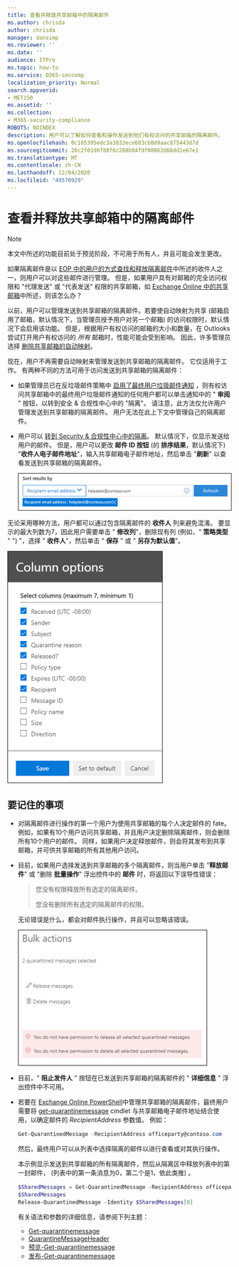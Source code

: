 ```yaml
---
title: 查看并释放共享邮箱中的隔离邮件
ms.author: chrisda
author: chrisda
manager: dansimp
ms.reviewer: ''
ms.date: ''
audience: ITPro
ms.topic: how-to
ms.service: O365-seccomp
localization_priority: Normal
search.appverid:
- MET150
ms.assetid: ''
ms.collection:
- M365-security-compliance
ROBOTS: NOINDEX
description: 用户可以了解如何查看和操作发送到他们有权访问的共享邮箱的隔离邮件。
ms.openlocfilehash: 0c165395edc3a3032ece603cb8d9aac875443d7d
ms.sourcegitcommit: 26c2f01d6f88f6c288b04f9f08062d68dd1e67e1
ms.translationtype: MT
ms.contentlocale: zh-CN
ms.lasthandoff: 12/04/2020
ms.locfileid: "49570929"
---
```

# <a name="view-and-release-quarantined-messages-from-shared-mailboxes"></a>查看并释放共享邮箱中的隔离邮件

> [!NOTE]
> 本文中所述的功能目前处于预览阶段，不可用于所有人，并且可能会发生更改。

如果隔离邮件是以 [EOP 中的用户的方式查找和释放隔离邮件](find-and-release-quarantined-messages-as-a-user.md)中所述的收件人之一，则用户可以对这些邮件进行管理。 但是，如果用户具有对邮箱的完全访问权限和 "代理发送" 或 "代表发送" 权限的共享邮箱，如 [Exchange Online 中的共享邮箱](https://docs.microsoft.com/exchange/collaboration-exo/shared-mailboxes)中所述，则该怎么办？

以前，用户可以管理发送到共享邮箱的隔离邮件。若要使自动映射为共享 (邮箱启用了邮箱，默认情况下，当管理员授予用户对另一个邮箱) 的访问权限时，默认情况下会启用该功能。 但是，根据用户有权访问的邮箱的大小和数量，在 Outlooks 尝试打开用户有权访问的 *所有* 邮箱时，性能可能会受到影响。 因此，许多管理员选择 [删除共享邮箱的自动映射](https://docs.microsoft.com/outlook/troubleshoot/profiles-and-accounts/remove-automapping-for-shared-mailbox)。

现在，用户不再需要自动映射来管理发送到共享邮箱的隔离邮件。 它仅适用于工作。 有两种不同的方法可用于访问发送到共享邮箱的隔离邮件：

- 如果管理员已在反垃圾邮件策略中 [启用了最终用户垃圾邮件通知](https://docs.microsoft.com/microsoft-365/security/office-365-security/configure-your-spam-filter-policies) ，则有权访问共享邮箱中的最终用户垃圾邮件通知的任何用户都可以单击通知中的 " **审阅** " 按钮，以转到安全 & 合规性中心中的 "隔离"。 请注意，此方法仅允许用户管理发送到共享邮箱的隔离邮件。 用户无法在此上下文中管理自己的隔离邮件。

- 用户可以 [转到 Security & 合规性中心中的隔离](find-and-release-quarantined-messages-as-a-user.md)。 默认情况下，仅显示发送给用户的邮件。 但是，用户可以更改 **邮件 ID 按钮** (的 **排序结果**，默认情况下) "**收件人电子邮件地址**"，输入共享邮箱电子邮件地址，然后单击 "**刷新**" 以查看发送到共享邮箱的隔离邮件。

  ![按收件人电子邮件地址对隔离邮件进行排序。](../../media/quarantine-sort-results-by-recipient-email-address.png)

无论采用哪种方法，用户都可以通过包含隔离邮件的 **收件人** 列来避免混淆。 要显示的最大列数为7，因此用户需要单击 " **修改列**"，删除现有列 (例如，" **策略类型** " ") "，选择 " **收件人**"，然后单击 " **保存** " 或 " **另存为默认值**"。

  ![删除 "策略类型" 列并将 "收件人" 列添加到 "隔离"。](../../media/quarantine-add-recipient-column.png)

## <a name="things-to-keep-in-mind"></a>要记住的事项

- 对隔离邮件进行操作的第一个用户为使用共享邮箱的每个人决定邮件的 fate。 例如，如果有10个用户访问共享邮箱，并且用户决定删除隔离邮件，则会删除所有10个用户的邮件。 同样，如果用户决定释放邮件，则会将其发布到共享邮箱，并可供共享邮箱的所有其他用户访问。

- 目前，如果用户选择发送到共享邮箱的多个隔离邮件，则当用户单击 "**释放邮件**" 或 "删除 **批量操作**" 浮出控件中的 **邮件** 时，将返回以下误导性错误：

  > 您没有权限释放所有选定的隔离邮件。
  >
  > 您没有删除所有选定的隔离邮件的权限。

  无论错误是什么，都会对邮件执行操作，并且可以忽略该错误。

  ![当批量释放或删除发送到共享邮箱的隔离邮件时，返回 False 错误。](../../media/quarantine-bulk-action-error.png)

- 目前，" **阻止发件人** " 按钮在已发送到共享邮箱的隔离邮件的 " **详细信息** " 浮出控件中不可用。

- 若要在 [Exchange Online PowerShell](https://docs.microsoft.com/powershell/exchange/connect-to-exchange-online-powershell)中管理共享邮箱的隔离邮件，最终用户需要将 [get-quarantinemessage](https://docs.microsoft.com/powershell/module/exchange/get-quarantinemessage) cmdlet 与共享邮箱电子邮件地址结合使用，以确定邮件的 _RecipientAddress_ 参数值。 例如：

  ```powershell
  Get-QuarantinedMessage -RecipientAddress officeparty@contoso.com
  ```

  然后，最终用户可以从列表中选择隔离的邮件以进行查看或对其执行操作。

  本示例显示发送到共享邮箱的所有隔离邮件，然后从隔离区中释放列表中的第一封邮件， (列表中的第一条消息为0，第二个是1，依此类推) 。

  ```powershell
  $SharedMessages = Get-QuarantinedMessage -RecipientAddress officeparty@contoso.com | select -ExpandProperty Identity
  $SharedMessages
  Release-QuarantinedMessage -Identity $SharedMessages[0]
  ```

  有关语法和参数的详细信息，请参阅下列主题：

  - [Get-quarantinemessage](https://docs.microsoft.com/powershell/module/exchange/get-quarantinemessage)
  - [QuarantineMessageHeader](https://docs.microsoft.com/powershell/module/exchange/get-quarantinemessageheader)
  - [预览-Get-quarantinemessage](https://docs.microsoft.com/powershell/module/exchange/preview-quarantinemessage)
  - [发布-Get-quarantinemessage](https://docs.microsoft.com/powershell/module/exchange/release-quarantinemessage)
